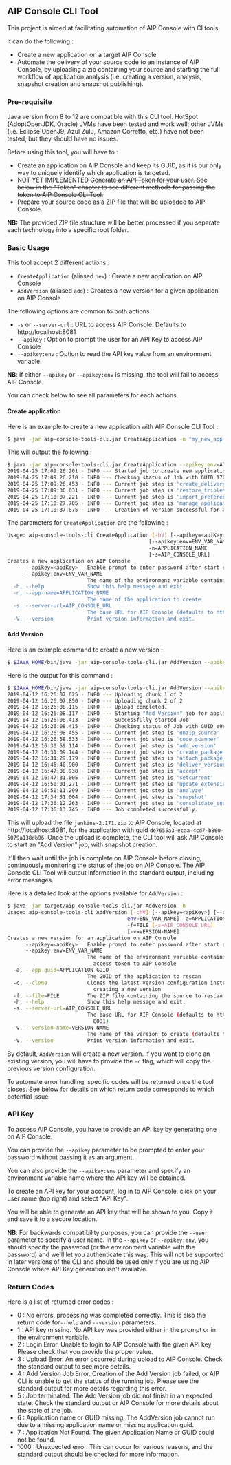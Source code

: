 ## AIP Console CLI Tool

This project is aimed at facilitating automation of AIP Console with CI tools.

It can do the following :
* Create a new application on a target AIP Console
* Automate the delivery of your source code to an instance of AIP Console, by uploading a zip containing your source and starting the full workflow of application analysis (i.e. creating a version, analysis, snapshot creation and snapshot publishing).

### Pre-requisite

Java version from 8 to 12 are compatible with this CLI tool. 
HotSpot (AdoptOpenJDK, Oracle) JVMs have been tested and work well; other JVMs (i.e. Eclipse OpenJ9, Azul Zulu, Amazon Corretto, etc.) have not been tested, but they should have no issues.  

Before using this tool, you will have to :

* Create an application on AIP Console and keep its GUID, as it is our only way to uniquely identify which application is targeted.
* NOT YET IMPLEMENTED <s>Generate an API Token for your user. See below in the "Token" chapter to see different methods for passing the token to AIP Console CLI Tool.</s>
* Prepare your source code as a ZIP file that will be uploaded to AIP Console.

**NB:** The provided ZIP file structure will be better processed if you separate each technology into a specific root folder.
  

### Basic Usage

This tool accept 2 different actions :
* `CreateApplication` (aliased `new`) : Create a new application on AIP Console
* `AddVersion` (aliased `add`) : Creates a new version for a given application on AIP Console

The following options are common to both actions  
* `-s` or `--server-url` : URL to access AIP Console. Defaults to http://localhost:8081
* `--apikey` : Option to prompt the user for an API Key to access AIP Console
* `--apikey:env` :  Option to read the API key value from an environment variable.

**NB**: If either `--apikey` or `--apikey:env` is missing, the tool will fail to access AIP Console.

You can check below to see all parameters for each actions.   

#### Create application

Here is an example to create a new application with AIP Console CLI Tool :

```bash
$ java -jar aip-console-tools-cli.jar CreateApplication -n "my_new_application_name" 
```

This will output the following :

```bash
$ java -jar aip-console-tools-cli.jar CreateApplication --apikey:env=AIP_CONSOLE_KEY -n "my_new_application"
2019-04-25 17:09:26.201 - INFO --- Started job to create new application.
2019-04-25 17:09:26.210 - INFO --- Checking status of Job with GUID 17bcd793-a6eb-40b2-9250-5dd86dfbd6a6
2019-04-25 17:09:26.453 - INFO --- Current job step is 'create_delivery_folder'
2019-04-25 17:09:36.631 - INFO --- Current job step is 'restore_triplet'
2019-04-25 17:10:07.221 - INFO --- Current job step is 'import_preferences'
2019-04-25 17:10:27.705 - INFO --- Current job step is 'manage_application'
2019-04-25 17:10:37.875 - INFO --- Creation of version successful for application 'my_new_application'. Application GUID is '500f089e-263d-4d09-8b6e-c5df5902cf12'
```

The parameters for `CreateApplication` are the following :

```bash
Usage: aip-console-tools-cli CreateApplication [-hV] [--apikey=<apiKey>]
                                              [--apikey:env=ENV_VAR_NAME]
                                              -n=APPLICATION_NAME
                                              [-s=AIP_CONSOLE_URL]
Creates a new application on AIP Console
      --apikey=<apiKey>   Enable prompt to enter password after start of CLI
      --apikey:env=ENV_VAR_NAME
                          The name of the environment variable containing the user's access token to AIP Console
  -h, --help              Show this help message and exit.
  -n, --app-name=APPLICATION_NAME
                          The name of the application to create
  -s, --server-url=AIP_CONSOLE_URL
                          The base URL for AIP Console (defaults to http://localhost:8081)
  -V, --version           Print version information and exit.
```

#### Add Version

Here is an example command to create a new version :
```bash
$ $JAVA_HOME/bin/java -jar aip-console-tools-cli.jar AddVersion --apikey:env=AIP_CONSOLE_KEY -a de7655a3-ecaa-4cd7-b860-5079a138db96 -f /tmp/jenkins-2.171.zip
```

Here is the output for this command :

```bash
$ $JAVA_HOME/bin/java -jar aip-console-tools-cli.jar AddVersion --apikey:env=AIP_CONSOLE_KEY -a de7655a3-ecaa-4cd7-b860-5079a138db96 -f /tmp/jenkins-2.171.zip
2019-04-12 16:26:07.625 - INFO --- Uploading chunk 1 of 2
2019-04-12 16:26:07.850 - INFO --- Uploading chunk 2 of 2
2019-04-12 16:26:08.115 - INFO --- Upload completed.
2019-04-12 16:26:08.117 - INFO --- Starting "Add Version" job for application with GUID de7655a3-ecaa-4cd7-b860-5079a138db96
2019-04-12 16:26:08.413 - INFO --- Successfully started Job
2019-04-12 16:26:08.415 - INFO --- Checking status of Job with GUID e9ca3e3e-ca5e-4c9e-9c4b-c49f56c1e682
2019-04-12 16:26:08.455 - INFO --- Current job step is 'unzip_source'
2019-04-12 16:26:58.533 - INFO --- Current job step is 'code_scanner'
2019-04-12 16:30:59.114 - INFO --- Current job step is 'add_version'
2019-04-12 16:31:09.144 - INFO --- Current job step is 'create_package'
2019-04-12 16:31:29.179 - INFO --- Current job step is 'attach_package_to_version'
2019-04-12 16:46:40.900 - INFO --- Current job step is 'deliver_version'
2019-04-12 16:47:00.938 - INFO --- Current job step is 'accept'
2019-04-12 16:47:31.005 - INFO --- Current job step is 'setcurrent'
2019-04-12 16:50:01.271 - INFO --- Current job step is 'update_extensions'
2019-04-12 16:50:11.299 - INFO --- Current job step is 'analyze'
2019-04-12 17:34:51.004 - INFO --- Current job step is 'snapshot'
2019-04-12 17:36:12.263 - INFO --- Current job step is 'consolidate_snapshot'
2019-04-12 17:36:13.745 - INFO --- Job completed successfully.
```

This will upload the file `jenkins-2.171.zip` to AIP Console, located at http://localhost:8081, for the application with guid `de7655a3-ecaa-4cd7-b860-5079a138db96`. Once the upload is complete, the CLI tool will ask AIP Console to start an "Add Version" job, with snapshot creation.

It'll then wait until the job is complete on AIP Console before closing, continuously monitoring the status of the job on AIP Console.
The AIP Console CLI Tool will output information in the standard output, including error messages.

Here is a detailed look at the options available for `AddVersion` : 

```bash
$ java -jar target/aip-console-tools-cli.jar AddVersion -h
Usage: aip-console-tools-cli AddVersion [-chV] [--apikey=<apiKey>] [--apikey:
                                       env=ENV_VAR_NAME] -a=APPLICATION_GUID
                                       -f=FILE [-s=AIP_CONSOLE_URL]
                                       [-v=VERSION-NAME]
Creates a new version for an application on AIP Console
      --apikey=<apiKey>   Enable prompt to enter password after start of CLI
      --apikey:env=ENV_VAR_NAME
                          The name of the environment variable containing the user\'s
                            access token to AIP Console
  -a, --app-guid=APPLICATION_GUID
                          The GUID of the application to rescan
  -c, --clone             Clones the latest version configuration instead of
                            creating a new version
  -f, --file=FILE         The ZIP file containing the source to rescan
  -h, --help              Show this help message and exit.
  -s, --server-url=AIP_CONSOLE_URL
                          The base URL for AIP Console (defaults to http://localhost:
                            8081)
  -v, --version-name=VERSION-NAME
                          The name of the version to create (defaults to "vYYMMDD.HHmmss")
  -V, --version           Print version information and exit.
```

By default, `AddVersion` will create a new version. If you want to clone an existing version, you will have to provide the `-c` flag, which will copy the previous version configuration.

To automate error handling, specific codes will be returned once the tool closes. 
See below for details on which return code corresponds to which potential issue.

### API Key

To access AIP Console, you have to provide an API key by generating one on AIP Console.

You can provide the `--apikey` parameter to be prompted to enter your password without passing it as an argument.

You can also provide the `--apikey:env` parameter and specify an environment variable name where the API key will be obtained.

To create an API key for your account, log in to AIP Console, click on your user name (top right) and select "API Key".

You will be able to generate an API key that will be shown to you. Copy it and save it to a secure location.

**NB**: For backwards compatibility purposes, you can provide the `--user` parameter to specify a user name. In the `--apikey` or `--apikey:env`, you should specify the password (or the environment variable with the password) and we'll let you authenticate this way. This will not be supported in later versions of the CLI and should be used only if you are using AIP Console where API Key generation isn't available.

### Return Codes

Here is a list of returned error codes :

* 0 : No errors, processing was completed correctly. This is also the return code for`--help` and `--version` parameters.
* 1 : API key missing. No API key was provided either in the prompt or in the environment variable.
* 2 : Login Error. Unable to login to AIP Console with the given API key. Please check that you provide the proper value. 
* 3 : Upload Error. An error occurred during upload to AIP Console. Check the standard output to see more details.
* 4 : Add Version Job Error. Creation of the Add Version job failed, or AIP CLI is unable to get the status of the running job. Please see the standard output for more details regarding this error.
* 5 : Job terminated. The Add Version job did not finish in an expected state. Check the standard output or AIP Console for more details about the state of the job.
* 6 : Application name or GUID missing. The AddVersion job cannot run due to a missing application name or missing application guid.
* 7 : Application Not Found. The given Application Name or GUID could not be found.
* 1000 : Unexpected error. This can occur for various reasons, and the standard output should be checked for more information.